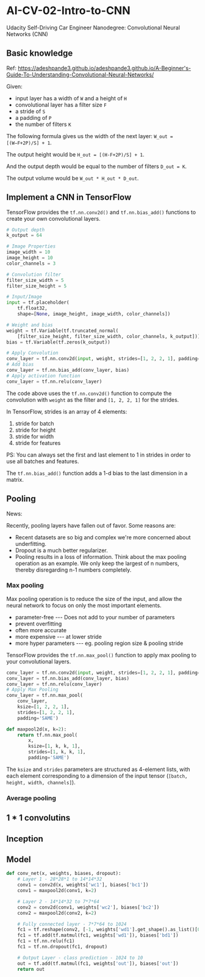 # AI-CV-02-Intro-to-CNN
Udacity Self-Driving Car Engineer Nanodegree: Convolutional Neural Networks (CNN)

## Basic knowledge

Ref: https://adeshpande3.github.io/adeshpande3.github.io/A-Beginner's-Guide-To-Understanding-Convolutional-Neural-Networks/

Given:
- input layer has a width of ``W`` and a height of ``H``
- convolutional layer has a filter size ``F``
- a stride of ``S``
- a padding of ``P``
- the number of filters ``K``

The following formula gives us the width of the next layer: ``W_out =[(W−F+2P)/S] + 1``.

The output height would be ``H_out = [(H-F+2P)/S] + 1``.

And the output depth would be equal to the number of filters ``D_out = K``.

The output volume would be ``W_out * H_out * D_out``.

## Implement a CNN in TensorFlow

TensorFlow provides the ``tf.nn.conv2d()`` and ``tf.nn.bias_add()`` functions to create your own convolutional layers.

```python
# Output depth
k_output = 64

# Image Properties
image_width = 10
image_height = 10
color_channels = 3

# Convolution filter
filter_size_width = 5
filter_size_height = 5

# Input/Image
input = tf.placeholder(
    tf.float32,
    shape=[None, image_height, image_width, color_channels])

# Weight and bias
weight = tf.Variable(tf.truncated_normal(
    [filter_size_height, filter_size_width, color_channels, k_output]))
bias = tf.Variable(tf.zeros(k_output))

# Apply Convolution
conv_layer = tf.nn.conv2d(input, weight, strides=[1, 2, 2, 1], padding='SAME')
# Add bias
conv_layer = tf.nn.bias_add(conv_layer, bias)
# Apply activation function
conv_layer = tf.nn.relu(conv_layer)
```
The code above uses the ``tf.nn.conv2d()`` function to compute the convolution with ``weight`` as the filter and ``[1, 2, 2, 1]`` for the strides.

In TensorFlow, strides is an array of 4 elements:
1. stride for batch
2. stride for height
3. stride for width
4. stride for features

PS: You can always set the first and last element to 1 in strides in order to use all batches and features.

The ``tf.nn.bias_add()`` function adds a 1-d bias to the last dimension in a matrix.

## Pooling

News:

Recently, pooling layers have fallen out of favor. Some reasons are:

- Recent datasets are so big and complex we're more concerned about underfitting.
- Dropout is a much better regularizer.
- Pooling results in a loss of information. Think about the max pooling operation as an example. We only keep the largest of n numbers, thereby disregarding n-1 numbers completely.


### Max pooling

Max pooling operation is to reduce the size of the input, and allow the neural network to focus on only the most important elements.

- parameter-free --- Does not add to your number of parameters
- prevent overfitting
- often more accurate
- more expensive --- at lower stride
- more hyper parameters --- eg. pooling region size & pooling stride

TensorFlow provides the ``tf.nn.max_pool()`` function to apply max pooling to your convolutional layers.

```python
conv_layer = tf.nn.conv2d(input, weight, strides=[1, 2, 2, 1], padding='SAME')
conv_layer = tf.nn.bias_add(conv_layer, bias)
conv_layer = tf.nn.relu(conv_layer)
# Apply Max Pooling
conv_layer = tf.nn.max_pool(
    conv_layer,
    ksize=[1, 2, 2, 1],
    strides=[1, 2, 2, 1],
    padding='SAME')
```
```python
def maxpool2d(x, k=2):
    return tf.nn.max_pool(
        x,
        ksize=[1, k, k, 1],
        strides=[1, k, k, 1],
        padding='SAME')
```

The ``ksize`` and ``strides`` parameters are structured as 4-element lists, with each element corresponding to a dimension of the input tensor (``[batch, height, width, channels]``). 

### Average pooling



## 1 * 1 convolutins

## Inception

## Model

```python
def conv_net(x, weights, biases, dropout):
    # Layer 1 - 28*28*1 to 14*14*32
    conv1 = conv2d(x, weights['wc1'], biases['bc1'])
    conv1 = maxpool2d(conv1, k=2)

    # Layer 2 - 14*14*32 to 7*7*64
    conv2 = conv2d(conv1, weights['wc2'], biases['bc2'])
    conv2 = maxpool2d(conv2, k=2)

    # Fully connected layer - 7*7*64 to 1024
    fc1 = tf.reshape(conv2, [-1, weights['wd1'].get_shape().as_list()[0]])
    fc1 = tf.add(tf.matmul(fc1, weights['wd1']), biases['bd1'])
    fc1 = tf.nn.relu(fc1)
    fc1 = tf.nn.dropout(fc1, dropout)

    # Output Layer - class prediction - 1024 to 10
    out = tf.add(tf.matmul(fc1, weights['out']), biases['out'])
    return out
```

